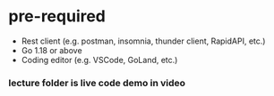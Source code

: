 # pre-required

- Rest client (e.g. postman, insomnia, thunder client, RapidAPI, etc.)
- Go 1.18 or above
- Coding editor (e.g. VSCode, GoLand, etc.)

### lecture folder is live code demo in video